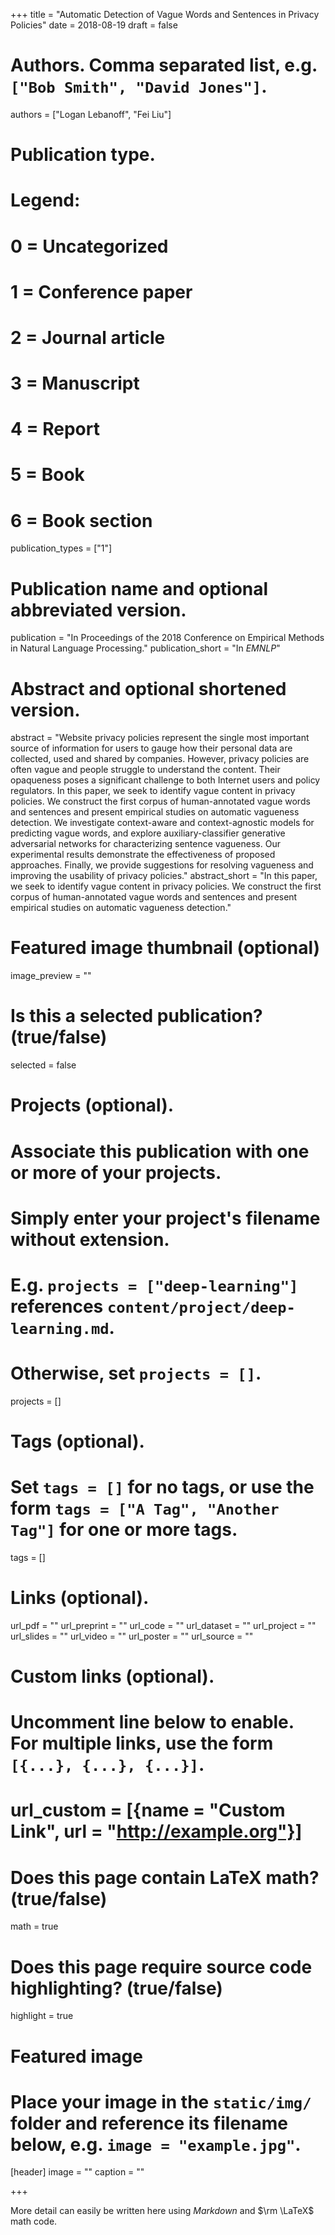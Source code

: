 +++
title = "Automatic Detection of Vague Words and Sentences in Privacy Policies"
date = 2018-08-19
draft = false

# Authors. Comma separated list, e.g. `["Bob Smith", "David Jones"]`.
authors = ["Logan Lebanoff",  "Fei Liu"]

# Publication type.
# Legend:
# 0 = Uncategorized
# 1 = Conference paper
# 2 = Journal article
# 3 = Manuscript
# 4 = Report
# 5 = Book
# 6 = Book section
publication_types = ["1"]

# Publication name and optional abbreviated version.
publication = "In Proceedings of the 2018 Conference on Empirical Methods in Natural Language Processing."
publication_short = "In *EMNLP*"

# Abstract and optional shortened version.
abstract = "Website privacy policies represent the single most important source of information for users to gauge how their personal data are collected, used and shared by companies. However, privacy policies are often vague and people struggle to understand the content. Their opaqueness poses a significant challenge to both Internet users and policy regulators. In this paper, we seek to identify vague content in privacy policies. We construct the first corpus of human-annotated vague words and sentences and present empirical studies on automatic vagueness detection. We investigate context-aware and context-agnostic models for predicting vague words, and explore auxiliary-classifier generative adversarial networks for characterizing sentence vagueness. Our experimental results demonstrate the effectiveness of proposed approaches. Finally, we provide suggestions for resolving vagueness and improving the usability of privacy policies."
abstract_short = "In this paper, we seek to identify vague content in privacy policies. We construct the first corpus of human-annotated vague words and sentences and present empirical studies on automatic vagueness detection."

# Featured image thumbnail (optional)
image_preview = ""

# Is this a selected publication? (true/false)
selected = false

# Projects (optional).
#   Associate this publication with one or more of your projects.
#   Simply enter your project's filename without extension.
#   E.g. `projects = ["deep-learning"]` references `content/project/deep-learning.md`.
#   Otherwise, set `projects = []`.
projects = []

# Tags (optional).
#   Set `tags = []` for no tags, or use the form `tags = ["A Tag", "Another Tag"]` for one or more tags.
tags = []

# Links (optional).
url_pdf = ""
url_preprint = ""
url_code = ""
url_dataset = ""
url_project = ""
url_slides = ""
url_video = ""
url_poster = ""
url_source = ""

# Custom links (optional).
#   Uncomment line below to enable. For multiple links, use the form `[{...}, {...}, {...}]`.
# url_custom = [{name = "Custom Link", url = "http://example.org"}]

# Does this page contain LaTeX math? (true/false)
math = true

# Does this page require source code highlighting? (true/false)
highlight = true

# Featured image
# Place your image in the `static/img/` folder and reference its filename below, e.g. `image = "example.jpg"`.
[header]
image = ""
caption = ""

+++

More detail can easily be written here using *Markdown* and $\rm \LaTeX$ math code.